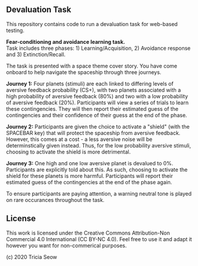 ## Devaluation Task

This repository contains code to run a devaluation task for web-based testing.

<strong>Fear-conditioning and avoidance learning task.</strong><br/>
Task includes three phases: 1) Learning/Acquisition, 2) Avoidance response and 3) Extinction/Recall.

The task is presented with a space theme cover story. You have come onboard to help navigate the spaceship through three journeys.

<strong>Journey 1:</strong> Four planets (stimuli) are each linked to differing levels of aversive feedback probability (CS+), with two planets associated with a high probability of aversive feedback (80%) and two with a low probability of aversive feedback (20%). Participants will view a series of trials to learn these contingencies. They will then report their estimated guess of the contingencies and their confidence of their guess at the end of the phase.

<strong>Journey 2:</strong> Participants are given the choice to activate a "shield" (with the SPACEBAR key) that will protect the spaceship from aversive feedback. However, this comes at a cost - a less aversive noise will be determinstically given instead. Thus, for the low probability aversive stimuli, choosing to activate the shield is more detrimental.

<strong>Journey 3:</strong> One high and one low aversive planet is devalued to 0%. Participants are explicitly told about this. As such, choosing to activate the shield for these planets is more harmful. Participants will report their estimated guess of the contingencies at the end of the phase again.

To ensure participants are paying attention, a warning neutral tone is played on rare occurances throughout the task.

## License

This work is licensed under the Creative Commons Attribution-Non Commercial 4.0 International (CC BY-NC 4.0). Feel free to use it and adapt it however you want for non-commerical purposes.

(c) 2020 Tricia Seow
